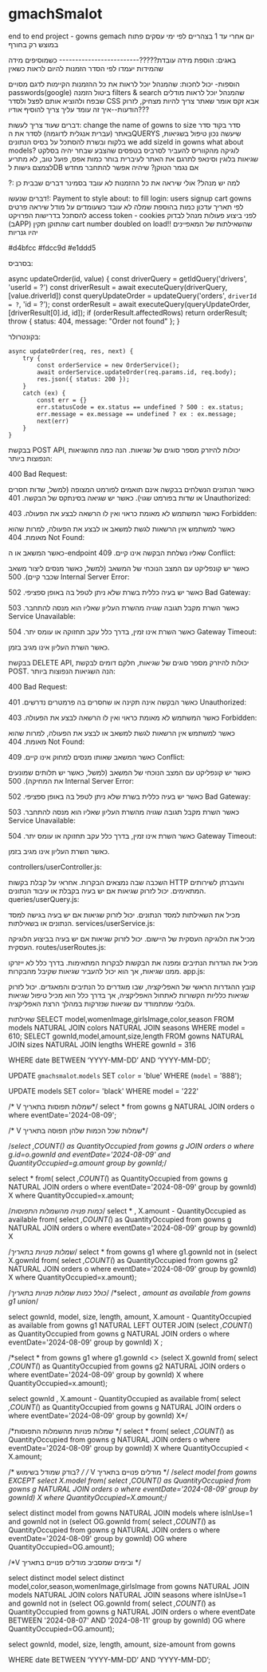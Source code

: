 # gmachSmalot
end to end project - gowns gemach
יום אחרי עד 1 בצהריים
לפי ימי עסקים
פתוח במוצש רק בחורף


באגים:
הוספת מידה עובדת?????-------------------------
כשמוסיפים מידה שהמידות יעמדו לפי הסדר
הזמנות להיום לראות כשאין

הוספות- יכול לחכות:
שהמנהל יוכל לראות את כל ההזמנות הקיימות לדגם מסויים
passwords(google)
ביטול הזמנה
filters & search
שהמנהל יוכל לראות מודלים שבפח ולהוציא אותם
לפצל ולסדר CSS
אבא זקס אומר שאתר צריך להיות מצחיק, לזרוק הודעות--איך זה עומד עליך
צריך להוסיף אודיו???

דברים שעוד צריך לעשות:
change the name of gowns to size
סדר בקוד סדר באתר (עברית אנגלית לדוגמה)
לסדר את הQUERYS
שיעשה נכון טיפול בשגיאות, בלקוח ובשרת
להסתכל על בסיס הנתונים
we add sizeId in gowns what about models?
לוגיקה מהקווריס להעביר לסרביס
בטפסים שהצבע שבחר יהיה בסלקט
שגיאות בלוגין וסינאפ
לתרגם את האתר לעיברית
בוחר כמות אפס, פועל טוב, לא מתריע
לצמצם גישות לDB
אם נגמר הטוקן? שיהיה אפשר להתחבר מחדש


?:
למה יש מנהל? אולי שיראה את כל ההזמנות
לא עובד בסמינר דברים שבבית כן



דברים שנעשו!:
Payment
to style
about: to fill
login: users
signup
cart
gowns			לפי תאריך
עדכון כמות בהוספת שמלה לא עובד
כשעומדים על מודל שיראה פרטים
להסתכל בדרישות הפרויקט
access token - cookies לפני ביצוע פעולות מנהל לבדוק (בAPP) שהתוקן תקין
cart number doubled on load!!
שהשאילתות של המאפיינים יהיו גנריות



#d4bfcc
#fdcc9d
#e1ddd5




בסרביס:


   async updateOrder(id, value) {
        const driverQuery = getIdQuery('drivers', 'userId = ?')
        const driverResult = await executeQuery(driverQuery, [value.driverId])
        const queryUpdateOrder = updateQuery('orders', `driverId = ?`, 'id = ?');
        const orderResult = await executeQuery(queryUpdateOrder, [driverResult[0].id, id]);
        if (orderResult.affectedRows)
            return orderResult;
        throw { status: 404, message: "Order not found" };
    }

בקונטרולר:

    async updateOrder(req, res, next) {
        try {
            const orderService = new OrderService();
            await orderService.updateOrder(req.params.id, req.body);
            res.json({ status: 200 });
        }
        catch (ex) {
            const err = {}
            err.statusCode = ex.status == undefined ? 500 : ex.status;
            err.message = ex.message == undefined ? ex : ex.message;
            next(err)
        }
    }



בבקשת POST API, יכולות להיזרק מספר סוגים של שגיאות. הנה כמה מהשגיאות הנפוצות ביותר:

400 Bad Request:

כאשר הנתונים הנשלחים בבקשה אינם תואמים לפורמט המצופה (למשל, שדות חסרים או שדות בפורמט שגוי).
כאשר יש שגיאה בסינתקס של הבקשה.
401 Unauthorized:

כאשר המשתמש לא מאומת כראוי ואין לו הרשאה לבצע את הפעולה.
403 Forbidden:

כאשר למשתמש אין הרשאות לגשת למשאב או לבצע את הפעולה, למרות שהוא מאומת.
404 Not Found:

כאשר המשאב או ה-endpoint שאליו נשלחת הבקשה אינו קיים.
409 Conflict:

כאשר יש קונפליקט עם המצב הנוכחי של המשאב (למשל, כאשר מנסים ליצור משאב שכבר קיים).
500 Internal Server Error:

כאשר יש בעיה כללית בשרת שלא ניתן לטפל בה באופן ספציפי.
502 Bad Gateway:

כאשר השרת מקבל תגובה שגויה מהשרת העליון שאליו הוא מנסה להתחבר.
503 Service Unavailable:

כאשר השרת אינו זמין, בדרך כלל עקב תחזוקה או עומס יתר.
504 Gateway Timeout:

כאשר השרת העליון אינו מגיב בזמן.















בבקשת DELETE API, יכולות להיזרק מספר סוגים של שגיאות, חלקם דומים לבקשת POST. הנה השגיאות הנפוצות ביותר:

400 Bad Request:

כאשר הבקשה אינה תקינה או שחסרים בה פרמטרים נדרשים.
401 Unauthorized:

כאשר המשתמש לא מאומת כראוי ואין לו הרשאה לבצע את הפעולה.
403 Forbidden:

כאשר למשתמש אין הרשאות לגשת למשאב או לבצע את הפעולה, למרות שהוא מאומת.
404 Not Found:

כאשר המשאב שאותו מנסים למחוק אינו קיים.
409 Conflict:

כאשר יש קונפליקט עם המצב הנוכחי של המשאב (למשל, כאשר יש תלותים שמונעים את המחיקה).
500 Internal Server Error:

כאשר יש בעיה כללית בשרת שלא ניתן לטפל בה באופן ספציפי.
502 Bad Gateway:

כאשר השרת מקבל תגובה שגויה מהשרת העליון שאליו הוא מנסה להתחבר.
503 Service Unavailable:

כאשר השרת אינו זמין, בדרך כלל עקב תחזוקה או עומס יתר.
504 Gateway Timeout:

כאשר השרת העליון אינו מגיב בזמן.











controllers/userController.js:

השכבה שבה נמצאים הבקרות. אחראי על קבלת בקשות HTTP והעברתן לשירותים המתאימים. יכול לזרוק שגיאות אם יש בעיה בקבלת או עיבוד הנתונים.
queries/userQuery.js:

מכיל את השאילתות למסד הנתונים. יכול לזרוק שגיאות אם יש בעיה בגישה למסד הנתונים או בשאילתות.
services/userService.js:

מכיל את הלוגיקה העסקית של היישום. יכול לזרוק שגיאות אם יש בעיה בביצוע הלוגיקה העסקית.
routes/userRoutes.js:

מכיל את הגדרות הנתיבים ומפנה את הבקשות לבקרות המתאימות. בדרך כלל לא ייזרקו ממנו שגיאות, אך הוא יכול להעביר שגיאות שקיבל מהבקרות.
app.js:

קובץ ההגדרות הראשי של האפליקציה, שבו מוגדרים כל הנתיבים והמאגדים. יכול לזרוק שגיאות כלליות הקשורות לאתחול האפליקציה, אך בדרך כלל הוא מכיל טיפול שגיאות גלובלי שמתמודד עם שגיאות שנזרקות במהלך הרצת האפליקציה.










שאילתות
SELECT model,womenImage,girlsImage,color,season FROM models NATURAL JOIN colors NATURAL JOIN seasons WHERE model = 610;
SELECT gownId,model,amount,size,length FROM gowns NATURAL JOIN sizes NATURAL JOIN lengths WHERE gownId = 316

WHERE date BETWEEN ‘YYYY-MM-DD’ AND ‘YYYY-MM-DD’;

UPDATE `gmachsmalot`.`models` SET `color` = 'blue' WHERE (`model` = '888');

UPDATE models SET color= 'black' WHERE model = '222'

/* V שמלות תפוסות בתאריך*/
select *
from gowns g NATURAL JOIN orders o
where eventDate='2024-08-09';

/* V שמלות שכל הכמות שלהן תפוסה בתאריך*/

/*select *,COUNT(*) as QuantityOccupied
from gowns g JOIN orders o
where g.id=o.gownId and eventDate='2024-08-09' and QuantityOccupied=g.amount
group by gownId;*/

select *
from(
select *,COUNT(*) as QuantityOccupied
from gowns g NATURAL JOIN orders o
where eventDate='2024-08-09'
group by gownId) X
where QuantityOccupied=x.amount;

/*כמות פנויה מהשמלות התפוסות*/
select * , X.amount - QuantityOccupied as available
from(
select *,COUNT(*) as QuantityOccupied
from gowns g NATURAL JOIN orders o
where eventDate='2024-08-09'
group by gownId) X

/*שמלות פנויות בתאריך*/
select *
from gowns g1
where g1.gownId not in (select X.gownId
from(
select *,COUNT(*) as QuantityOccupied
from gowns g2 NATURAL JOIN orders o
where eventDate='2024-08-09'
group by gownId) X
where QuantityOccupied=x.amount);


/*כולל כמות שמלות פנויות בתאריך*/
/*select *, amount as available
from gowns g1
union*/

select gownId, model, size, length, amount, X.amount - QuantityOccupied as available
from gowns g1 NATURAL LEFT OUTER JOIN
(select *,COUNT(*) as QuantityOccupied
from gowns g NATURAL JOIN orders o
where eventDate='2024-08-09'
group by gownId) X ;


/*select *
from gowns g1
where g1.gownId <> (select X.gownId
from(
select *,COUNT(*) as QuantityOccupied
from gowns g2 NATURAL JOIN orders o
where eventDate='2024-08-09'
group by gownId) X
where QuantityOccupied=x.amount);


select gownId , X.amount - QuantityOccupied as available
from(
select *,COUNT(*) as QuantityOccupied
from gowns g NATURAL JOIN orders o
where eventDate='2024-08-09'
group by gownId) X*/


/*שמלות פנויות מהשמלות התפוסות */
select *
from(
select *,COUNT(*) as QuantityOccupied
from gowns g NATURAL JOIN orders o
where eventDate='2024-08-09'
group by gownId) X
where QuantityOccupied < X.amount;

/* בודק שמודל בשימוש? */
/* V מודלים פנויים בתאריך */
/*select model
from gowns
EXCEPT 
select X.model
from(
select *,COUNT(*) as QuantityOccupied
from gowns g NATURAL JOIN orders o
where eventDate='2024-08-09'
group by gownId) X
where QuantityOccupied=X.amount;*/

select distinct model
from gowns NATURAL JOIN models
where isInUse=1 and gownId not in (select OG.gownId
from(
select *,COUNT(*) as QuantityOccupied
from gowns g NATURAL JOIN orders o
where eventDate='2024-08-09'
group by gownId) OG
where QuantityOccupied=OG.amount);

/*V ובימים שמסביב  מודלים פנויים בתאריך */

select distinct model
select distinct model,color,season,womenImage,girlsImage
from gowns NATURAL JOIN models NATURAL JOIN colors NATURAL JOIN seasons
where isInUse=1 and gownId not in (select OG.gownId
from(
select *,COUNT(*) as QuantityOccupied
from gowns g NATURAL JOIN orders o
where eventDate BETWEEN '2024-08-07' AND '2024-08-11'
group by gownId) OG
where QuantityOccupied=OG.amount);

select gownId, model, size, length, amount, size-amount
from gowns

WHERE date BETWEEN ‘YYYY-MM-DD’ AND ‘YYYY-MM-DD’;
